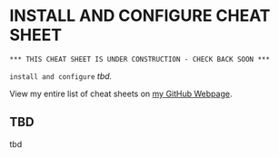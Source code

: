 # INSTALL AND CONFIGURE CHEAT SHEET

```
*** THIS CHEAT SHEET IS UNDER CONSTRUCTION - CHECK BACK SOON ***
```

`install and configure` _tbd._

View my entire list of cheat sheets on
[my GitHub Webpage](https://jeffdecola.github.io/my-cheat-sheets/).

## TBD

tbd
